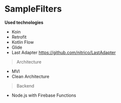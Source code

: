# SampleFilters

**Used technologies**

- Koin
- Retrofit
- Kotlin Flow
- Glide
- Last Adapter https://github.com/nitrico/LastAdapter

> Architecture

- MVI
- Clean Architecture

> Backend

- Node.js with Firebase Functions

